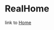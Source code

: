 # RealHome

link to [Home](https://dev.azure.com/baloghsergeyferenc/AzureSandbox/_wiki/wikis/SandboxWiki?wikiVersion=GBmaster&pagePath=%2F_design%2FHome&pageId=9)